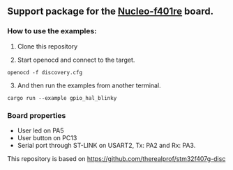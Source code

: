 ## Support package for the [Nucleo-f401re](https://www.st.com/en/evaluation-tools/nucleo-f401re.html) board.

### How to use the examples:

1. Clone this repository

2. Start openocd and connect to the target.

 ```
 openocd -f discovery.cfg
 ```

3. And then run the examples from another terminal.

 ```
 cargo run --example gpio_hal_blinky
 ```

### Board properties

 * User led on PA5
 * User button on PC13
 * Serial port through ST-LINK on USART2, Tx: PA2 and Rx: PA3.



This repository is based on https://github.com/therealprof/stm32f407g-disc
